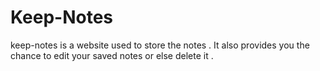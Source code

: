 # Keep-Notes
keep-notes is a website used to store the notes . It also provides you the chance to edit your saved notes or else delete it .
